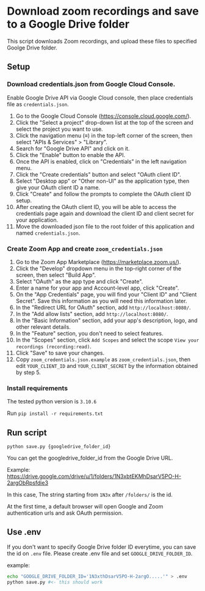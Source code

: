 # Download zoom recordings and save to a Google Drive folder

This script downloads Zoom recordings, and upload these files to specified Goolge Drive folder.

## Setup

### Download credentials.json from Google Cloud Console.

Enable Google Drive API via Google Cloud console, then place credentials file as `credentials.json`.

1. Go to the Google Cloud Console (<https://console.cloud.google.com/>).
2. Click the "Select a project" drop-down list at the top of the screen and select the project you want to use.
3. Click the navigation menu (≡) in the top-left corner of the screen, then select "APIs & Services" > "Library".
4. Search for "Google Drive API" and click on it.
5. Click the "Enable" button to enable the API.
6. Once the API is enabled, click on "Credentials" in the left navigation menu.
7. Click the "Create credentials" button and select "OAuth client ID".
8. Select "Desktop app" or "Other non-UI" as the application type, then give your OAuth client ID a name.
9. Click "Create" and follow the prompts to complete the OAuth client ID setup.
10. After creating the OAuth client ID, you will be able to access the credentials page again and download the client ID and client secret for your application.
11. Move the downloaded json file to the root folder of this application and named `credentials.json`.

### Create Zoom App and create `zoom_credentials.json`

1. Go to the Zoom App Marketplace (<https://marketplace.zoom.us/>).
2. Click the "Develop" dropdown menu in the top-right corner of the screen, then select "Build App".
3. Select "OAuth" as the app type and click "Create".
4. Enter a name for your app and Account-level app, click "Create".
5. On the "App Credentials" page, you will find your "Client ID" and "Client Secret". Save this information as you will need this information later.
6. In the "Redirect URL for OAuth" section, add `http://localhost:8080/`.
7. In the "Add allow lists" section, add `http://localhost:8080/`.
8. In the "Basic Information" section, add your app's description, logo, and other relevant details.
9. In the "Feature" section, you don't need to select features.
10. In the "Scopes" section, click `Add Scopes` and select the scope `View your recordings (recording:read)`.
11. Click "Save" to save your changes.
12. Copy `zoom_credentials.json.example` as `zoom_credentials.json`, then edit `YOUR_CLIENT_ID` and `YOUR_CLIENT_SECRET` by the information obtained by step 5.

### Install requirements

The tested python version is `3.10.6`

Run
`pip install -r requirements.txt`

## Run script

`python save.py {googledrive_folder_id}`

You can get the googledrive_folder_id from the Google Drive URL.

Example: https://drive.google.com/drive/u/1/folders/1N3xbtEKMhDsarV5PO-H-2argObRpsfdie3

In this case, The string starting from `1N3x` after `/folders/` is the id.

At the first time, a default browser will open Google and Zoom authentication urls and ask OAuth permission.

## Use .env

If you don't want to specify Google Drive folder ID everytime, you can save the id on `.env` file.
Please create .env file and set `GOOGLE_DRIVE_FOLDER_ID`.

example:

```bash
echo "GOOGLE_DRIVE_FOLDER_ID='1N3xthDsarV5PO-H-2argO.....'" > .env
python save.py #<- this should work
```
